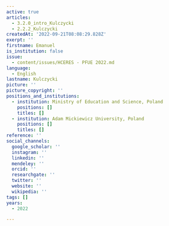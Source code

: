 ```yaml
---
active: true
articles:
  - 3.2.0_intro_Kulczycki
  - 2.2.2_Kulczycki
createdAt: '2022-09-21T08:08:29.828Z'
exerpt: ''
firstname: Emanuel
is_institution: false
issue:
  - content/issues/HCERES - PFUE 2022.md
language:
  - English
lastname: Kulczycki
picture: ''
picture_copyright: ''
positions_and_institutions:
  - institution: Ministry of Education and Science, Poland
    positions: []
    titles: []
  - institution: Adam Mickiewicz University, Poland
    positions: []
    titles: []
reference: ''
social_channels:
  google_scholar: ''
  instagram: ''
  linkedin: ''
  mendeley: ''
  orcid: ''
  researchgate: ''
  twitter: ''
  website: ''
  wikipedia: ''
tags: []
years:
  - 2022

---
```

